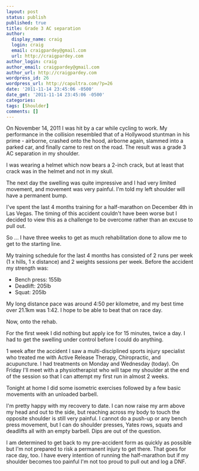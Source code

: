 ```yaml
---
layout: post
status: publish
published: true
title: Grade 3 AC separation
author:
  display_name: craig
  login: craig
  email: craigpardey@gmail.com
  url: http://craigpardey.com
author_login: craig
author_email: craigpardey@gmail.com
author_url: http://craigpardey.com
wordpress_id: 26
wordpress_url: http://capultra.com/?p=26
date: '2011-11-14 23:45:06 -0500'
date_gmt: '2011-11-14 23:45:06 -0500'
categories:
tags: [Shoulder]
comments: []
---
```


On November 14, 2011 I was hit by a car while cycling to work.  My performance
in the collision resembled that of a Hollywood stuntman in his prime -
airborne, crashed onto the hood, airborne again, slammed into a parked car,
and finally came to rest on the road.  The result was a grade 3 AC separation
in my shoulder.

I was wearing a helmet which now bears a 2-inch crack, but at least that crack
was in the helmet and not in my skull.

The next day the swelling was quite impressive and I had very limited
movement, and movement was very painful. I'm told my left shoulder will have a
permanent bump.

I've spent the last 4 months training for a half-marathon on December 4th in
Las Vegas.  The timing of this accident couldn't have been worse but I decided
to view this as a challenge to be overcome rather than an excuse to pull out.

So ... I have three weeks to get as much rehabilitation done to allow me to
get to the starting line.

My training schedule for the last 4 months has consisted of 2 runs per week (1
x hills, 1 x distance) and 2 weights sessions per week.  Before the accident
my strength was:

  * Bench press: 155lb
  * Deadlift: 205lb
  * Squat: 205lb
  
  
My long distance pace was around 4:50 per kilometre, and my best time over
21.1km was 1:42.  I hope to be able to beat that on race day.

Now, onto the rehab.

For the first week I did nothing but apply ice for 15 minutes, twice a day.  I
had to get the swelling under control before I could do anything.

1 week after the accident I saw a multi-disciplined sports injury specialist
who treated me with Active Release Therapy, Chiropractic, and acupuncture.  I
had treatments on Monday and Wednesday (today).  On Friday I'll meet with a
physiotherapist who will tape my shoulder at the end of the session so that I
can attempt my first run in almost 2 weeks.

Tonight at home I did some isometric exercises followed by a few basic
movements with an unloaded barbell.

I'm pretty happy with my recovery to date.  I can now raise my arm above my
head and out to the side, but reaching across my body to touch the opposite
shoulder is still very painful.  I cannot do a push-up or any bench press
movement, but I can do shoulder presses, Yates rows, squats and deadlifts all
with an empty barbell.  Dips are out of the question.

I am determined to get back to my pre-accident form as quickly as possible but
I'm not prepared to risk a permanent injury to get there. That goes for race
day, too.  I have every intention of running the half-marathon but if my
shoulder becomes too painful I'm not too proud to pull out and log a DNF.

